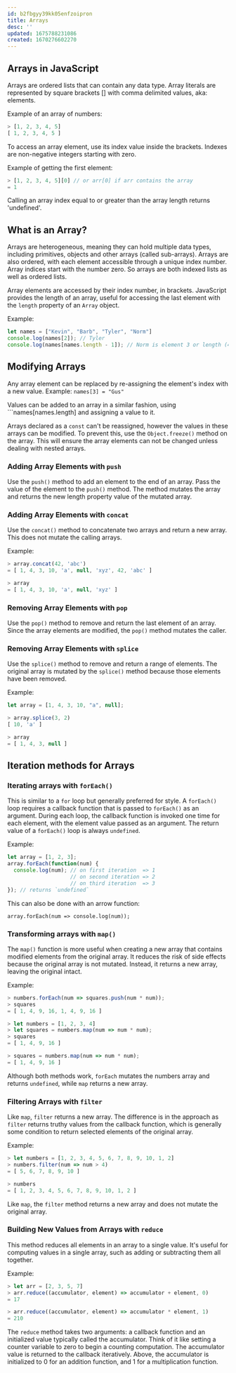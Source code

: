 ```yaml
---
id: b2fbgyy39kk05enfzoipron
title: Arrays
desc: ''
updated: 1675788231086
created: 1670276602270
---
```

## Arrays in JavaScript

Arrays are ordered lists that can contain any data type. Array literals are represented by square brackets [] with comma delimited values, aka: elements.

Example of an array of numbers:
```js
> [1, 2, 3, 4, 5]
[ 1, 2, 3, 4, 5 ]
```

To access an array element, use its index value inside the brackets. Indexes are non-negative integers starting with zero.

Example of getting the first element:
```js
> [1, 2, 3, 4, 5][0] // or arr[0] if arr contains the array
= 1
```

Calling an array index equal to or greater than the array length returns 'undefined'.

## What is an Array?

Arrays are heterogeneous, meaning they can hold multiple data types, including primitives, objects and other arrays (called sub-arrays). Arrays are also ordered, with each element accessible through a unique index number. Array indices start with the number zero. So arrays are both indexed lists as well as ordered lists.

Array elements are accessed by their index number, in brackets. JavaScript provides the length of an array, useful for accessing the last element with the ```length``` property of an ```Array``` object.

Example:
```js
let names = ["Kevin", "Barb", "Tyler", "Norm"]
console.log(names[2]); // Tyler
console.log(names[names.length - 1]); // Norm is element 3 or length (4) - 1
```

## Modifying Arrays

Any array element can be replaced by re-assigning the element's index with a new value. Example: ```names[3] = "Gus"```

Values can be added to an array in a similar fashion, using ```names[names.length] and assigning a value to it.

Arrays declared as a ```const``` can't be reassigned, however the values in these arrays can be modified. To prevent this, use the ```Object.freeze()``` method on the array. This will ensure the array elements can not be changed unless dealing with nested arrays.

### Adding Array Elements with ```push```

Use the ```push()``` method to add an element to the end of an array. Pass the value of the element to the ```push()``` method. The method mutates the array and returns the new length property value of the mutated array.

### Adding Array Elements with ```concat```

Use the ```concat()``` method to concatenate two arrays and return a new array. This does not mutate the calling arrays.

Example:
```js
> array.concat(42, 'abc')
= [ 1, 4, 3, 10, 'a', null, 'xyz', 42, 'abc' ]

> array
= [ 1, 4, 3, 10, 'a', null, 'xyz' ]
```

### Removing Array Elements with ```pop```

Use the ```pop()``` method to remove and return the last element of an array. Since the array elements are modified, the ```pop()``` method mutates the caller.

### Removing Array Elements with ```splice```

Use the ```splice()``` method to remove and return a range of elements. The original array is mutated by the ```splice()``` method because those elements have been removed.

Example:
```js
let array = [1, 4, 3, 10, "a", null];

> array.splice(3, 2)
[ 10, 'a' ]

> array
= [ 1, 4, 3, null ]
```

## Iteration methods for Arrays

### Iterating arrays with ```forEach()```
This is similar to a ```for``` loop but generally preferred for style. A ```forEach()``` loop requires a callback function that is passed to ```forEach()``` as an argument. During each loop, the callback function is invoked one time for each element, with the element value passed as an argument. The return value of a ```forEach()``` loop is always ```undefined```.

Example:
```js
let array = [1, 2, 3];
array.forEach(function(num) {
  console.log(num); // on first iteration  => 1
                    // on second iteration => 2
                    // on third iteration  => 3
}); // returns `undefined`
```

This can also be done with an arrow function:

```array.forEach(num => console.log(num));```

### Transforming arrays with ```map()```

The ```map()``` function is more useful when creating a new array that contains modified elements from the original array. It reduces the risk of side effects because the original array is not mutated. Instead, it returns a new array, leaving the original intact.

Example:
```js
> numbers.forEach(num => squares.push(num * num));
> squares
= [ 1, 4, 9, 16, 1, 4, 9, 16 ]

> let numbers = [1, 2, 3, 4]
> let squares = numbers.map(num => num * num);
> squares
= [ 1, 4, 9, 16 ]

> squares = numbers.map(num => num * num);
= [ 1, 4, 9, 16 ]
```
Although both methods work, ```forEach``` mutates the numbers array and returns ```undefined```, while ```map``` returns a new array.

### Filtering Arrays with ```filter```

Like ```map```, ```filter``` returns a new array. The difference is in the approach as ```filter``` returns truthy values from the callback function, which is generally some condition to return selected elements of the original array.

Example:
```js
> let numbers = [1, 2, 3, 4, 5, 6, 7, 8, 9, 10, 1, 2]
> numbers.filter(num => num > 4)
= [ 5, 6, 7, 8, 9, 10 ]

> numbers
= [ 1, 2, 3, 4, 5, 6, 7, 8, 9, 10, 1, 2 ]
```

Like ```map```, the ```filter``` method returns a new array and does not mutate the original array.

### Building New Values from Arrays with ```reduce```

This method reduces all elements in an array to a single value. It's useful for computing values in a single array, such as adding or subtracting them all together.

Example:
```js
> let arr = [2, 3, 5, 7]
> arr.reduce((accumulator, element) => accumulator + element, 0)
= 17

> arr.reduce((accumulator, element) => accumulator * element, 1)
= 210
```

The ```reduce``` method takes two arguments: a callback function and an initialized value typically called the accumulator. Think of it like setting a counter variable to zero to begin a counting computation. The accumulator value is returned to the callback iteratively. Above, the accumulator is initialized to 0 for an addition function, and 1 for a multiplication function.



